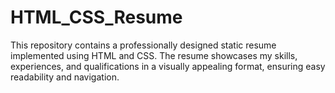 # HTML_CSS_Resume
This repository contains a professionally designed static resume implemented using HTML and CSS. The resume showcases my skills, experiences, and qualifications in a visually appealing format, ensuring easy readability and navigation.

